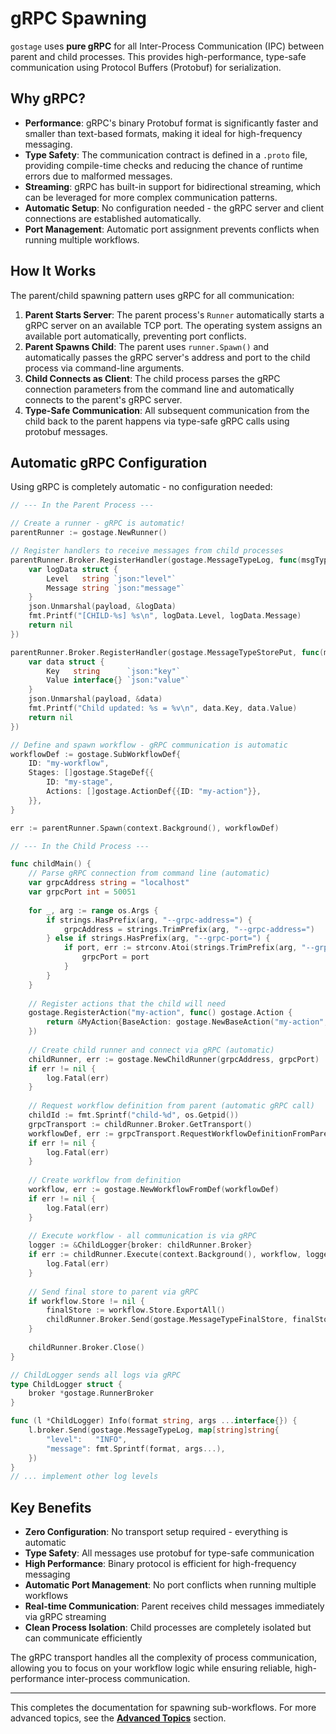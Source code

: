 # gRPC Spawning

`gostage` uses **pure gRPC** for all Inter-Process Communication (IPC) between parent and child processes. This provides high-performance, type-safe communication using Protocol Buffers (Protobuf) for serialization.

## Why gRPC?

-   **Performance**: gRPC's binary Protobuf format is significantly faster and smaller than text-based formats, making it ideal for high-frequency messaging.
-   **Type Safety**: The communication contract is defined in a `.proto` file, providing compile-time checks and reducing the chance of runtime errors due to malformed messages.
-   **Streaming**: gRPC has built-in support for bidirectional streaming, which can be leveraged for more complex communication patterns.
-   **Automatic Setup**: No configuration needed - the gRPC server and client connections are established automatically.
-   **Port Management**: Automatic port assignment prevents conflicts when running multiple workflows.

## How It Works

The parent/child spawning pattern uses gRPC for all communication:

1.  **Parent Starts Server**: The parent process's `Runner` automatically starts a gRPC server on an available TCP port. The operating system assigns an available port automatically, preventing port conflicts.
2.  **Parent Spawns Child**: The parent uses `runner.Spawn()` and automatically passes the gRPC server's address and port to the child process via command-line arguments.
3.  **Child Connects as Client**: The child process parses the gRPC connection parameters from the command line and automatically connects to the parent's gRPC server.
4.  **Type-Safe Communication**: All subsequent communication from the child back to the parent happens via type-safe gRPC calls using protobuf messages.

## Automatic gRPC Configuration

Using gRPC is completely automatic - no configuration needed:

```go
// --- In the Parent Process ---

// Create a runner - gRPC is automatic!
parentRunner := gostage.NewRunner()

// Register handlers to receive messages from child processes
parentRunner.Broker.RegisterHandler(gostage.MessageTypeLog, func(msgType gostage.MessageType, payload json.RawMessage) error {
    var logData struct {
        Level   string `json:"level"`
        Message string `json:"message"`
    }
    json.Unmarshal(payload, &logData)
    fmt.Printf("[CHILD-%s] %s\n", logData.Level, logData.Message)
    return nil
})

parentRunner.Broker.RegisterHandler(gostage.MessageTypeStorePut, func(msgType gostage.MessageType, payload json.RawMessage) error {
    var data struct {
        Key   string      `json:"key"`
        Value interface{} `json:"value"`
    }
    json.Unmarshal(payload, &data)
    fmt.Printf("Child updated: %s = %v\n", data.Key, data.Value)
    return nil
})

// Define and spawn workflow - gRPC communication is automatic
workflowDef := gostage.SubWorkflowDef{
    ID: "my-workflow",
    Stages: []gostage.StageDef{{
        ID: "my-stage",
        Actions: []gostage.ActionDef{{ID: "my-action"}},
    }},
}

err := parentRunner.Spawn(context.Background(), workflowDef)
```

```go
// --- In the Child Process ---

func childMain() {
    // Parse gRPC connection from command line (automatic)
    var grpcAddress string = "localhost"
    var grpcPort int = 50051
    
    for _, arg := range os.Args {
        if strings.HasPrefix(arg, "--grpc-address=") {
            grpcAddress = strings.TrimPrefix(arg, "--grpc-address=")
        } else if strings.HasPrefix(arg, "--grpc-port=") {
            if port, err := strconv.Atoi(strings.TrimPrefix(arg, "--grpc-port=")); err == nil {
                grpcPort = port
            }
        }
    }
    
    // Register actions that the child will need
    gostage.RegisterAction("my-action", func() gostage.Action {
        return &MyAction{BaseAction: gostage.NewBaseAction("my-action", "My action")}
    })
    
    // Create child runner and connect via gRPC (automatic)
    childRunner, err := gostage.NewChildRunner(grpcAddress, grpcPort)
    if err != nil {
        log.Fatal(err)
    }
    
    // Request workflow definition from parent (automatic gRPC call)
    childId := fmt.Sprintf("child-%d", os.Getpid())
    grpcTransport := childRunner.Broker.GetTransport()
    workflowDef, err := grpcTransport.RequestWorkflowDefinitionFromParent(context.Background(), childId)
    if err != nil {
        log.Fatal(err)
    }
    
    // Create workflow from definition
    workflow, err := gostage.NewWorkflowFromDef(workflowDef)
    if err != nil {
        log.Fatal(err)
    }
    
    // Execute workflow - all communication is via gRPC
    logger := &ChildLogger{broker: childRunner.Broker}
    if err := childRunner.Execute(context.Background(), workflow, logger); err != nil {
        log.Fatal(err)
    }
    
    // Send final store to parent via gRPC
    if workflow.Store != nil {
        finalStore := workflow.Store.ExportAll()
        childRunner.Broker.Send(gostage.MessageTypeFinalStore, finalStore)
    }
    
    childRunner.Broker.Close()
}

// ChildLogger sends all logs via gRPC
type ChildLogger struct {
    broker *gostage.RunnerBroker
}

func (l *ChildLogger) Info(format string, args ...interface{}) {
    l.broker.Send(gostage.MessageTypeLog, map[string]string{
        "level":   "INFO",
        "message": fmt.Sprintf(format, args...),
    })
}
// ... implement other log levels
```

## Key Benefits

-   **Zero Configuration**: No transport setup required - everything is automatic
-   **Type Safety**: All messages use protobuf for type-safe communication
-   **High Performance**: Binary protocol is efficient for high-frequency messaging
-   **Automatic Port Management**: No port conflicts when running multiple workflows
-   **Real-time Communication**: Parent receives child messages immediately via gRPC streaming
-   **Clean Process Isolation**: Child processes are completely isolated but can communicate efficiently

The gRPC transport handles all the complexity of process communication, allowing you to focus on your workflow logic while ensuring reliable, high-performance inter-process communication.

---

This completes the documentation for spawning sub-workflows. For more advanced topics, see the [**Advanced Topics**](../07-advanced-topics/README.md) section. 